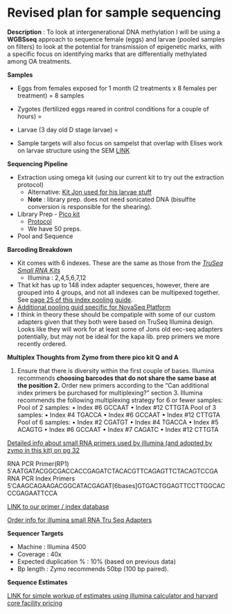 # Revised plan for sample sequencing

**Description** : To look at intergenerational DNA methylation I will be using a **WGBSseq** approach to sequence female (eggs) and larvae (pooled samples on filters) to look at the potential for transmission of epigenetic marks, with a specific focus on identifying marks that are differentially methylated among OA treatments.

**Samples**
* Eggs from females exposed for 1 month (2 treatments x 8 females per treatment) = 8 samples
* Zygotes (fertilized eggs reared in control conditions for a couple of hours) = 
* Larvae  (3 day old D stage larvae) = 

* Sample targets will also focus on sampelst that overlap with Elises work on larvae structure using the SEM [LINK](https://github.com/epigeneticstoocean/2018OAExp_larvae/blob/master/notebook/20191111_EliseSampleList.md)

**Sequencing Pipeline**
* Extraction using omega kit (using our current kit to try out the extraction protocol)
    * Alternative: [Kit Jon used for his larvae stuff](https://www.zymoresearch.com/collections/quick-dna-rna-kits/products/quick-dna-rna-miniprep-plus-kit)
    * **Note** : library prep. does not need sonicated DNA (bisulfite conversion is responsible for the shearing).
* Library Prep - [Pico kit](https://www.zymoresearch.com/products/pico-methyl-seq-library-prep-kit)
    * [Protocol](https://files.zymoresearch.com/protocols/_d5455_d5456_picomethylseq.pdf)
    * We have 50 preps.
* Pool and Sequence

**Barcoding Breakdown**

* Kit comes with 6 indexes. These are the same as those from the [*TruSeq Small RNA Kits*](https://support.illumina.com/content/dam/illumina-support/documents/documentation/chemistry_documentation/samplepreps_truseq/truseqsmallrna/truseq-small-rna-library-prep-kit-reference-guide-15004197-02.pdf)
   * Illumina : 2,4,5,6,7,12
* That kit has up to 148 index adapter sequences, however, there are grouped into 4 groups, and not all indexes can be multipexed together. See [page 25 of this index pooling guide](https://www.illumina.com/content/dam/illumina-support/documents/documentation/chemistry_documentation/experiment-design/index-adapters-pooling-guide-1000000041074-05.pdf).
* [Additional pooling guid specific for NovaSeq Platform](https://support.illumina.com/bulletins/2019/11/library-pooling-guidelines-for-the-novaseq-system.html)
* I think in theory these should be compatiple with some of our custom adapters given that they both were based on TruSeq Illumina design. Looks like they will work for at least some of Jons old eec-seq adapters potentially, but may not be ideal for the kapa lib. prep primers we more recently ordered.

**Multiplex Thoughts from Zymo from there pico kit Q and A**  
1. Ensure that there is diversity within the first couple of bases. Illumina recommends **choosing barcodes that do not share the same base at the position 2.** Order new primers according to the “Can additional index primers be purchased for multiplexing?” section 3. Illumina recommends the following multiplexing strategy for 6 or fewer samples: Pool of 2 samples: • Index #6 GCCAAT • Index #12 CTTGTA Pool of 3 samples: • Index #4 TGACCA • Index #6 GCCAAT • Index #12 CTTGTA Pool of 6 samples: • Index #2 CGATGT • Index #4 TGACCA • Index #5 ACAGTG • Index #6 GCCAAT • Index #7 CAGATC • Index #12 CTTGTA


[Detailed info about small RNA primers used by illumina (and adopted by zymo in this kit) on pg 32](https://support.illumina.com/content/dam/illumina-support/documents/documentation/chemistry_documentation/experiment-design/illumina-adapter-sequences-1000000002694-11.pdf)

RNA PCR Primer(RP1)  
5′AATGATACGGCGACCACCGAGATCTACACGTTCAGAGTTCTACAGTCCGA  
RNA PCR Index Primers  
5′CAAGCAGAAGACGGCATACGAGAT[6bases]GTGACTGGAGTTCCTTGGCACCCGAGAATTCCA  

[LINK to our primer / index database](https://docs.google.com/spreadsheets/d/1chXHQN3bYWArrUJmSRBO9Q_H8i_63yZAIdsu1xE6KHc/edit#gid=917843354)

[Order info for illumina small RNA Tru Seq Adapters](https://www.illumina.com/products/by-type/sequencing-kits/library-prep-kits/truseq-small-rna.html)

**Sequencer Targets**
* Machine :  Illumina 4500
* Coverage : 40x
* Expected duplication % : 10% (based on previous data)
* Bp length : Zymo recommends 50bp (100 bp paired).

**Sequence Estimates**

[LINK for simple workup of estimates using illumina calculator and harvard core facility pricing](https://github.com/epigeneticstoocean/2018OAExp_larvae/blob/master/notebook/20191112_illuminaCostCalSummary.md)
